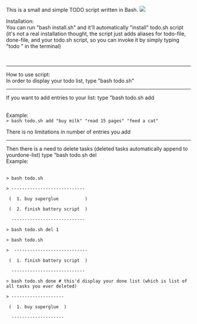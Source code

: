 This is a small and simple TODO script written in Bash.
<img src="http://w1r3.net/RqyQNN.gif">
<p>
Installation: <br>
You can run "bash install.sh" and it'll automatically "install" todo.sh script (it's not a real installation thought, the script just adds aliases for todo-file, done-file, and your todo.sh script, so you can invoke it by simply typing "todo <command>" in the terminal)</p><br>
<hr>
<p>How to use script: <br>
In order to display your todo list, type "bash todo.sh"</p>
<hr>
<p>If you want to add entries to your list: type "bash todo.sh add <code><your entries followed by each other, written in double brackets></code></p><br>
Example:<br> 
<code>> bash todo.sh add "buy milk" "read 15 pages" "feed a cat"</code>
<p>There is no limitations in number of entries you add</p>
<hr>
<p>Then there is a need to delete tasks (deleted tasks automatically append to yourdone-list) type "bash todo.sh del <order numbers of tasks><br>
Example:</p><br>
<code>> bash todo.sh<br>
> ---------------------------- <br>
 (  1. buy superglue          ) <br>
 (  2. finish battery script  ) <br>
  ---------------------------- <br>
> bash todo.sh del 1 <br>
> bash todo.sh <br>
>  ---------------------------- <br>
 (  1. finish battery script  ) <br>
  ---------------------------- <br>
> bash todo.sh done # this'd display your done list (which is list of all tasks you ever deleted) <br>
> -------------------- <br>
 (  1. buy superglue  ) <br>
  -------------------- </code>



